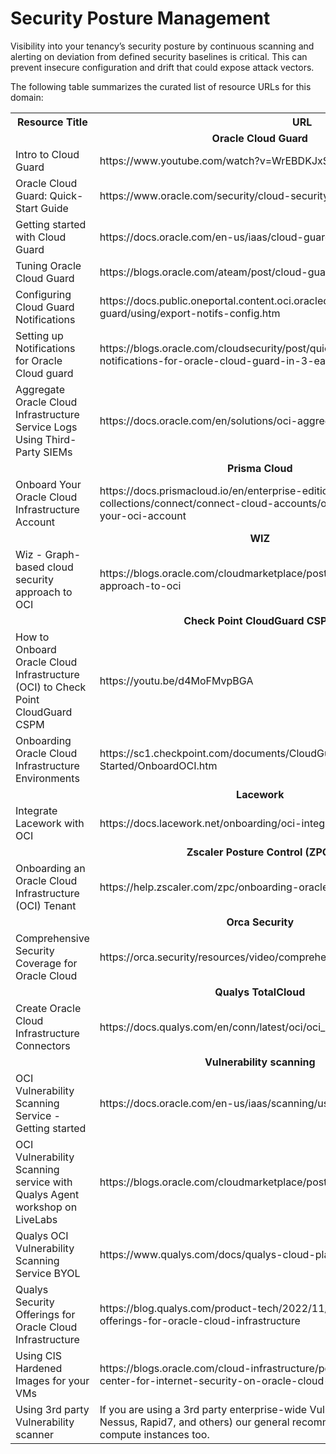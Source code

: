 # Security Posture Management

Visibility into your tenancy’s security  posture by continuous scanning and alerting on deviation from defined security baselines is critical. This can prevent insecure configuration and drift that could expose attack vectors. 

The following table summarizes the curated list of resource URLs for this domain:
<table>
  <tr>
    <th>Resource Title</th>
    <th>URL</th>
  </tr>
  <tr>
    <td colspan="2" align="center"><strong>Oracle Cloud Guard</strong></td>
  </tr>
  <tr>
    <td>Intro to Cloud Guard</td>
    <td>https://www.youtube.com/watch?v=WrEBDKJxSjo</td>
  </tr>
  <tr>
    <td>Oracle Cloud Guard: Quick-Start Guide</td>
    <td> https://www.oracle.com/security/cloud-security/cloud-guard/get-started/</td>
  </tr>
  <tr>
    <td>Getting started with Cloud Guard</td>
    <td>https://docs.oracle.com/en-us/iaas/cloud-guard/using/part-start.htm</td>
  </tr>
  <tr>
    <td>Tuning Oracle Cloud Guard</td>
    <td>https://blogs.oracle.com/ateam/post/cloud-guard-tuning-tips</td>
  </tr>
  <tr>
    <td>Configuring Cloud Guard Notifications</td>
    <td>https://docs.public.oneportal.content.oci.oraclecloud.com/en-us/iaas/cloud-guard/using/export-notifs-config.htm</td>
  </tr>
  <tr>
    <td>Setting up Notifications for Oracle Cloud guard</td>
    <td>https://blogs.oracle.com/cloudsecurity/post/quick-tip-4---setting-up-notifications-for-oracle-cloud-guard-in-3-easy-steps</td>
  </tr>
  <tr>
    <td>Aggregate Oracle Cloud Infrastructure Service Logs Using Third-Party SIEMs</td>
    <td>https://docs.oracle.com/en/solutions/oci-aggregate-logs-siem/index.html</td>
  </tr>
  <tr>
    <td colspan="2" align="center"><strong>Prisma Cloud</strong></td>
  </tr>
  <tr>
    <td>Onboard Your Oracle Cloud Infrastructure Account</td>
    <td>https://docs.prismacloud.io/en/enterprise-edition/content-collections/connect/connect-cloud-accounts/onboard-your-oci-account/onboard-your-oci-account</td>
  </tr>
  <tr>
    <td colspan="2" align="center"><strong>WIZ</strong></td>
  </tr>
  <tr>
    <td>Wiz - Graph-based cloud security approach to OCI</td>
    <td>https://blogs.oracle.com/cloudmarketplace/post/wiz-graph-based-cloud-security-approach-to-oci</td>
  </tr>
   <tr>
    <td colspan="2" align="center"><strong>Check Point CloudGuard CSPM</strong></td>
  </tr>
  <tr>
    <td>How to Onboard Oracle Cloud Infrastructure (OCI) to Check Point CloudGuard CSPM</td>
    <td>https://youtu.be/d4MoFMvpBGA</td>
  </tr>
  <tr>
    <td>Onboarding Oracle Cloud Infrastructure Environments</td>
    <td>https://sc1.checkpoint.com/documents/CloudGuard_Dome9/Documentation/Getting-Started/OnboardOCI.htm</td>
  </tr>
  <tr>
    <td colspan="2" align="center"><strong>Lacework</strong></td>
  </tr>
  <tr>
    <td>Integrate Lacework with OCI</td>
    <td>https://docs.lacework.net/onboarding/oci-integrate-lacework-overview</td>
  </tr>
  <tr>
    <td colspan="2" align="center"><strong>Zscaler Posture Control (ZPC)</strong></td>
  </tr>
  <tr>
    <td>Onboarding an Oracle Cloud Infrastructure (OCI) Tenant</td>
    <td>https://help.zscaler.com/zpc/onboarding-oracle-cloud-infrastructure-oci-tenant</td>
  </tr>
  <tr>
    <td colspan="2" align="center"><strong>Orca Security</strong></td>
  </tr>
  <tr>
    <td>Comprehensive Security Coverage for Oracle Cloud</td>
    <td>https://orca.security/resources/video/comprehensive-security-oracle-cloud/</td>
  </tr>
  <tr>
    <td colspan="2" align="center"><strong>Qualys TotalCloud</strong></td>
  </tr>
  <tr>
    <td>Create Oracle Cloud Infrastructure Connectors</td>
    <td>https://docs.qualys.com/en/conn/latest/oci/oci_connectors.htm</td>
  </tr>
  <tr>
    <td colspan="2" align="center"><strong>Vulnerability scanning</strong></td>
  </tr>
  <tr>
    <td>OCI Vulnerability Scanning Service - Getting started</td>
    <td>https://docs.oracle.com/en-us/iaas/scanning/using/overview.htm</td>
  </tr>
  <tr>
    <td>OCI Vulnerability Scanning service with Qualys Agent workshop on LiveLabs</td>
    <td>https://blogs.oracle.com/cloudmarketplace/post/oci-vss-qualys-agent-livelabs</td>
  </tr>
  <tr>
    <td>Qualys OCI Vulnerability Scanning Service BYOL</td>
    <td>https://www.qualys.com/docs/qualys-cloud-platform-oci-onboarding-guide.pdf</td>
  </tr>
  <tr>
    <td>Qualys Security Offerings for Oracle Cloud Infrastructure</td>
    <td> https://blog.qualys.com/product-tech/2022/11/30/qualys-broadens-security-offerings-for-oracle-cloud-infrastructure</td>
  </tr>
  <tr>
   <td>Using CIS Hardened Images for your VMs</td>
   <td>https://blogs.oracle.com/cloud-infrastructure/post/hardened-images-from-the-center-for-internet-security-on-oracle-cloud-marketplace</td>
  </tr>
  <tr>
   <td>Using 3rd party Vulnerability scanner</td>
   <td>If you are using a 3rd party enterprise-wide Vulnerability scanning tool (ex: Tenable Nessus, Rapid7, and others) our general recommendation is to use it for your OCI compute instances too.</td>
  </tr>
</table>

